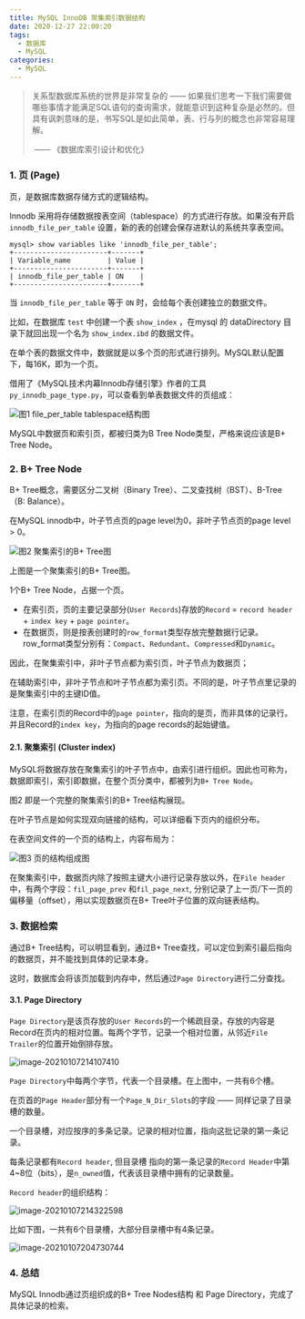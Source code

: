 ```yaml
---
title: MySQL InnoDB 聚集索引数据结构
date: 2020-12-27 22:00:20  
tags: 
  - 数据库
  - MySQL
categories: 
  - MySQL
---
```


> 关系型数据库系统的世界是非常复杂的 —— 如果我们思考一下我们需要做哪些事情才能满足SQL语句的查询需求，就能意识到这种复杂是必然的。但具有讽刺意味的是，书写SQL是如此简单，表、行与列的概念也非常容易理解。
>
> ​	—— 《数据库索引设计和优化》

<!-- more -->

### 1. 页 (Page)

页，是数据库数据存储方式的逻辑结构。

Innodb 采用将存储数据按表空间（tablespace）的方式进行存放。如果没有开启 `innodb_file_per_table` 设置，新的表的创建会保存进默认的系统共享表空间。

```
mysql> show variables like 'innodb_file_per_table';
+-----------------------+-------+
| Variable_name         | Value |
+-----------------------+-------+
| innodb_file_per_table | ON    |
+-----------------------+-------+
```

当 `innodb_file_per_table` 等于 `ON` 时，会给每个表创建独立的数据文件。

比如，在数据库 `test` 中创建一个表 `show_index` ，在mysql 的 dataDirectory 目录下就回出现一个名为 `show_index.ibd` 的数据文件。

在单个表的数据文件中，数据就是以多个页的形式进行排列。MySQL默认配置下，每16K，即为一个页。

借用了《MySQL技术内幕Innodb存储引擎》作者的工具`py_innodb_page_type.py`，可以查看到单表数据文件的页组成：

![图1 file_per_table tablespace结构图](./MySQL_InnoDB聚集索引数据结构/image-py-innodb-page-info.png)



MySQL中数据页和索引页，都被归类为B Tree Node类型，严格来说应该是B+ Tree Node。

### 2. B+ Tree Node

B+ Tree概念，需要区分二叉树（Binary Tree）、二叉查找树（BST）、B-Tree（B: Balance）。

在MySQL innodb中，叶子节点页的page level为0，非叶子节点页的page level > 0。

![图2 聚集索引的B+ Tree图](./MySQL_InnoDB聚集索引数据结构/image-B+tree.png)

上图是一个聚集索引的B+ Tree图。

1个B+ Tree Node，占据一个页。  

- 在索引页，页的主要记录部分(`User Records`)存放的`Record` = `record header` + `index key` + `page pointer`。
- 在数据页，则是按表创建时的`row_format`类型存放完整数据行记录。
  row_format类型分别有：`Compact`、`Redundant`、`Compressed`和`Dynamic`。

因此，在聚集索引中，非叶子节点都为索引页，叶子节点为数据页；

在辅助索引中，非叶子节点和叶子节点都为索引页。不同的是，叶子节点里记录的是聚集索引中的主键ID值。

注意，在索引页的Record中的`page pointer`，指向的是页，而非具体的记录行。并且Record的`index key`，为指向的page records的起始键值。

#### 2.1. 聚集索引 (Cluster index)

MySQL将数据存放在聚集索引的叶子节点中，由索引进行组织。因此也可称为，数据即索引，索引即数据，在整个页分类中，都被列为`B+ Tree Node`。

图2 即是一个完整的聚集索引的B+ Tree结构展现。



在叶子节点是如何实现双向链接的结构，可以详细看下页内的组织分布。

在表空间文件的一个页的结构上，内容布局为：

![图3 页的结构组成图](./MySQL_InnoDB聚集索引数据结构/image-page-structure.png)

在聚集索引中，数据页内除了按照主键大小进行记录存放以外，在`File header`中，有两个字段：`fil_page_prev` 和`fil_page_next`, 分别记录了上一页/下一页的偏移量（offset），用以实现数据页在B+ Tree叶子位置的双向链表结构。

### 3. 数据检索

通过B+ Tree结构，可以明显看到，通过B+ Tree查找，可以定位到索引最后指向的数据页，并不能找到具体的记录本身。

这时，数据库会将该页加载到内存中，然后通过`Page Directory`进行二分查找。

#### 3.1. Page Directory

`Page Directory`是该页存放的`User Records`的一个稀疏目录，存放的内容是Record在页内的相对位置。每两个字节，记录一个相对位置，从邻近`File Trailer`的位置开始倒排存放。

![image-20210107214107410](./MySQL_InnoDB聚集索引数据结构/image-page-directory.png)

`Page Directory`中每两个字节，代表一个目录槽。在上图中，一共有6个槽。

在页首的`Page Header`部分有一个`Page_N_Dir_Slots`的字段 —— 同样记录了目录槽的数量。



一个目录槽，对应按序的多条记录。记录的相对位置，指向这批记录的第一条记录。

每条记录都有`Record header`, 但目录槽 指向的第一条记录的`Record Header`中第4~8位（bits），是`n_owned`值，代表该目录槽中拥有的记录数量。

`Record header`的组织结构：

![image-20210107214322598](./MySQL_InnoDB聚集索引数据结构/image-record-header.png)

比如下图，一共有6个目录槽，大部分目录槽中有4条记录。

![image-20210107204730744](./MySQL_InnoDB聚集索引数据结构/image-page-slots.png)



### 4. 总结

MySQL Innodb通过页组织成的B+ Tree Nodes结构 和 Page Directory，完成了具体记录的检索。